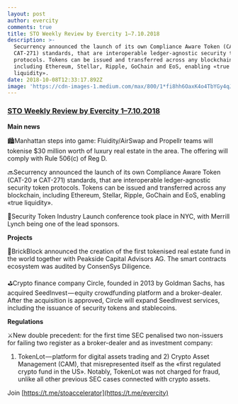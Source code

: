 ```yaml
---
layout: post
author: evercity
comments: true
title: STO Weekly Review by Evercity 1–7.10.2018
description: >-
  Securrency announced the launch of its own Compliance Aware Token (CAT-20 и
  CAT-271) standards, that are interoperable ledger-agnostic security token
  protocols. Tokens can be issued and transferred across any blockchain,
  including Ethereum, Stellar, Ripple, GoChain and EoS, enabling «true
  liquidity».
date: 2018-10-08T12:33:17.892Z
image: 'https://cdn-images-1.medium.com/max/800/1*fi8hh6OaxK4o4TbYGy4qJg.png'
---
```


### [STO Weekly Review by Evercity 1–7.10.2018](https://medium.com/evercity-blog/sto-weekly-review-by-evercity-24-30-09-2018-6785670b6b73?source=collection_detail----15f6543a3084-----0---------------------)



**Main news**

🏙Manhattan steps into game: Fluidity/AirSwap and Propellr teams will tokenise $30 million worth of luxury real estate in the area. The offering will comply with Rule 506(c) of Reg D.

🔜Securrency announced the launch of its own Compliance Aware Token (CAT-20 и CAT-271) standards, that are interoperable ledger-agnostic security token protocols. Tokens can be issued and transferred across any blockchain, including Ethereum, Stellar, Ripple, GoChain and EoS, enabling «true liquidity».

🚀Security Token Industry Launch conference took place in NYC, with Merrill Lynch being one of the lead sponsors.

**Projects**

🏡BrickBlock announced the creation of the first tokenised real estate fund in the world together with Peakside Capital Advisors AG. The smart contracts ecosystem was audited by ConsenSys Diligence.

⛳️Crypto finance company Circle, founded in 2013 by Goldman Sachs, has acquired SeedInvest — equity crowdfunding platform and a broker-dealer. After the acquisition is approved, Circle will expand SeedInvest services, including the issuance of security tokens and stablecoins.

**Regulations**

⚔️New double precedent: for the first time SEC penalised two non-issuers for failing two register as a broker-dealer and as investment company:

1) TokenLot — platform for digital assets trading and 2) Crypto Asset Management (CAM), that misrepresented itself as the «first regulated crypto fund in the US». Notably, TokenLot was not charged for fraud, unlike all other previous SEC cases connected with crypto assets.

Join [https://t.me/stoaccelerator](https://t.me/evercity)
